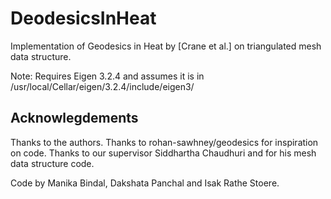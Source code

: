# DeodesicsInHeat
Implementation of Geodesics in Heat by [Crane et al.] on triangulated mesh data structure.

Note: Requires Eigen 3.2.4 and assumes it is in /usr/local/Cellar/eigen/3.2.4/include/eigen3/

## Acknowlegdements
Thanks to the authors. Thanks to rohan-sawhney/geodesics for inspiration on code. 
Thanks to our supervisor Siddhartha Chaudhuri and for his mesh data structure code.

Code by Manika Bindal, Dakshata Panchal and Isak Rathe Stoere.
